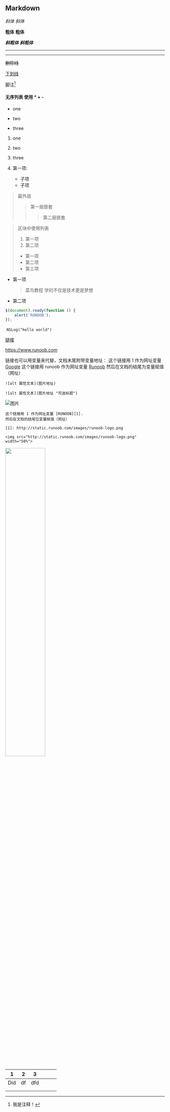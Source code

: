 ## Markdown

*斜体*  _斜体_

**粗体**   __粗体__

***斜粗体***  ___斜粗体___

***

____

~~删除线~~

<u>下划线</u>

脚注[^注释] 

[^注释]:我是注释！

#### 无序列表 使用 * + - 

* one

* two
* three

1. one
2. two
3. three

1. 第一项:
    * 子项
    * 子项



> 最外层
> > 第一层嵌套
> >
> > > 第二层嵌套



> 区块中使用列表
> 1. 第一项
> 2. 第二项
> + 第一项
> + 第二项
> + 第三项



* 第一项
    > 菜鸟教程
    > 学的不仅是技术更是梦想
* 第二项



```javascript
$(document).ready(function () {
    alert('RUNOOB');
});
```



​	`NSLog("hello world")`

[链接](https://www.baidu.com)

<https://www.runoob.com>

链接也可以用变量来代替，文档末尾附带变量地址：
这个链接用 1 作为网址变量 [Google][1]
这个链接用 runoob 作为网址变量 [Runoob][runoob]
然后在文档的结尾为变量赋值（网址）

[1]: http://www.google.com/
[runoob]: http://www.runoob.com/
[baidu]: http://baidu.com

```
![alt 属性文本](图片地址)

![alt 属性文本](图片地址 "可选标题")
```

![图片](http://static.runoob.com/images/runoob-logo.png "image")

```
这个链接用 1 作为网址变量 [RUNOOB][1].
然后在文档的结尾位变量赋值（网址）

[1]: http://static.runoob.com/images/runoob-logo.png
```

```
<img src="http://static.runoob.com/images/runoob-logo.png" width="50%">
```

<img src="http://static.runoob.com/images/runoob-logo.png" width="50%">

| 1    | 2    | 3    |      |      |      |
| ---- | ---- | ---- | ---- | ---- | ---- |
| Did  | df   | dfd  |      |      |      |
|      |      |      |      |      |      |
|      |      |      |      |      |      |
